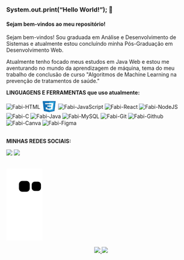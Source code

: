 ### System.out.print(“Hello World!”); 👋
#### Sejam bem-vindos ao meu repositório! 

Sejam bem-vindos!
Sou graduada em Análise e Desenvolvimento de Sistemas e atualmente estou concluíndo minha Pós-Graduação em Desenvolvimento Web.

Atualmente tenho focado meus estudos em Java Web e estou me aventurando no mundo da aprendizagem de máquina, tema do meu trabalho de conclusão de curso "Algoritmos de Machine Learning na prevenção  de tratamentos de saúde."

**LINGUAGENS E FERRAMENTAS que uso atualmente:** 
<div style="display: inline_block">
  <img align="center" alt="Fabi-HTML" height="30" width="40" src="https://cdn.jsdelivr.net/gh/devicons/devicon/icons/html5/html5-original.svg"">
  <img align="center" alt="Fabi-CSS" height="30" width="40" src="https://raw.githubusercontent.com/devicons/devicon/master/icons/css3/css3-original.svg">               
  <img align="center" alt="Fabi-JavaScript" height="30" width="40" src="https://cdn.jsdelivr.net/gh/devicons/devicon/icons/javascript/javascript-original.svg">
  <img align="center" alt="Fabi-React" height="30" width="40" src="https://cdn.jsdelivr.net/gh/devicons/devicon/icons/react/react-original.svg">
  <img align="center" alt="Fabi-NodeJS" height="30" width="40" src="https://cdn.jsdelivr.net/gh/devicons/devicon/icons/nodejs/nodejs-original-wordmark.svg">
  <img align="center" alt="Fabi-C" height="30" width="40" src="https://cdn.jsdelivr.net/gh/devicons/devicon/icons/c/c-original.svg">  
  <img align="center" alt="Fabi-Java" height="30" width="40" src="https://cdn.jsdelivr.net/gh/devicons/devicon/icons/java/java-original-wordmark.svg">
  <img align="center" alt="Fabi-MySQL" height="30" width="40" src="https://cdn.jsdelivr.net/gh/devicons/devicon/icons/mysql/mysql-original-wordmark.svg">               
  <img align="center" alt="Fabi-Git" height="30" width="40" src="https://cdn.jsdelivr.net/gh/devicons/devicon/icons/git/git-original-wordmark.svg">    
  <img align="center" alt="Fabi-Github" height="30" width="40" src="https://cdn.jsdelivr.net/gh/devicons/devicon/icons/github/github-original.svg">
  <img align="center" alt="Fabi-Canva" height="30" width="40" src="https://cdn.jsdelivr.net/gh/devicons/devicon/icons/canva/canva-original.svg">
  <img align="center" alt="Fabi-Figma" height="30" width="40" src="https://cdn.jsdelivr.net/gh/devicons/devicon/icons/figma/figma-original.svg">
</div>
<br>
                                                                                                                                               
 **MINHAS REDES SOCIAIS:**  
                                                                                                                                               
 <div>
  <a href="https://www.linkedin.com/in/fabiolagrocha" target="_blank"><img src="https://img.shields.io/badge/-LinkedIn-%230077B5?style=for-the-badge&logo=linkedin&logoColor=white" target="_blank"></a>
  <a href="https://www.instagram.com/fagrocha" target="_blank"><img src="https://img.shields.io/badge/-Instagram-%23E4405F?style=for-the-badge&logo=instagram&logoColor=white" target="_blank"></a>                                                                                                              </div>   
 <br> 
 
 ![Snake animation](https://github.com/fabiolarocha/fabiolarocha/blob/output/github-contribution-grid-snake.svg) 
<br>
<div align="center">
  <a href="https://github.com/fabiolarocha">
  <img height="180em" src="https://github-readme-stats.vercel.app/api?username=fabiolarocha&show_icons=true&theme=dark&include_all_commits=true&count_private=true"/>
  <img height="180em" src="https://github-readme-stats.vercel.app/api/top-langs/?username=fabiolarocha&layout=compact&langs_count=7&theme=dark"/>
</div>
<br>
